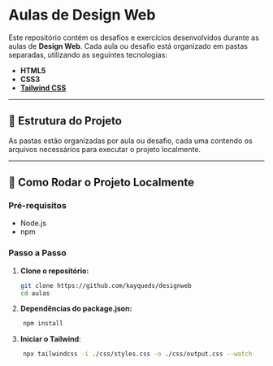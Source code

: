 # Aulas de Design Web

Este repositório contém os desafios e exercícios desenvolvidos durante as aulas de **Design Web**. Cada aula ou desafio está organizado em pastas separadas, utilizando as seguintes tecnologias:
- **HTML5**
- **CSS3**
- **[Tailwind CSS](https://tailwindcss.com/)**

---

## 📂 Estrutura do Projeto
As pastas estão organizadas por aula ou desafio, cada uma contendo os arquivos necessários para executar o projeto localmente.

---

## 🚀 Como Rodar o Projeto Localmente

### Pré-requisitos
- Node.js
- npm


### Passo a Passo

1. **Clone o repositório:**
   ```bash
   git clone https://github.com/kayqueds/designweb
   cd aulas

2. **Dependências do package.json:**
```bash
    npm install
```

3. **Iniciar o Tailwind**:
```bash
    npx tailwindcss -i ./css/styles.css -o ./css/output.css --watch
```


